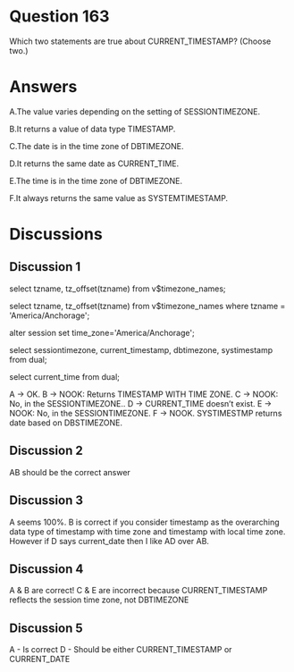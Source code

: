 # Question 163
Which two statements are true about CURRENT_TIMESTAMP? (Choose two.)

# Answers
A.The value varies depending on the setting of SESSIONTIMEZONE.

B.It returns a value of data type TIMESTAMP.

C.The date is in the time zone of DBTIMEZONE.

D.It returns the same date as CURRENT_TIME.

E.The time is in the time zone of DBTIMEZONE.

F.It always returns the same value as SYSTEMTIMESTAMP.

# Discussions
## Discussion 1
select tzname, tz_offset(tzname) from v$timezone_names;

select tzname, tz_offset(tzname) from v$timezone_names
where tzname = 'America/Anchorage';

alter session set time_zone='America/Anchorage';

select sessiontimezone, current_timestamp, dbtimezone, systimestamp  from dual;

select current_time from dual;

A → OK.
B → NOOK: Returns TIMESTAMP WITH TIME ZONE.
C → NOOK: No, in the SESSIONTIMEZONE..
D → CURRENT_TIME doesn’t exist.
E → NOOK: No, in the SESSIONTIMEZONE.
F → NOOK.  SYSTIMESTMP returns date based on DBSTIMEZONE.

## Discussion 2
AB should be the correct answer

## Discussion 3
A seems 100%.  B is correct if you consider timestamp as the overarching data type of timestamp with time zone and timestamp with local time zone.  However if D says current_date then I like AD over AB.

## Discussion 4
A & B are correct! 
C & E are incorrect because CURRENT_TIMESTAMP reflects the session time zone, not
DBTIMEZONE

## Discussion 5
A - Is correct
D - Should be either CURRENT_TIMESTAMP or CURRENT_DATE

